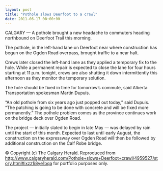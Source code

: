 ```yaml
---
layout: post
title: "Pothole slows Deerfoot to a crawl"
date: 2011-06-17 08:00:00
---
```


CALGARY — A pothole brought a new headache to commuters heading northbound on Deerfoot Trail this morning.

The pothole, in the left-hand lane on Deerfoot near where construction has begun on the Ogden Road overpass, brought traffic to a near halt.

Crews later closed the left-hand lane as they applied a temporary fix to the hole. While a permanent repair is expected to close the lane for four hours starting at 11 p.m. tonight, crews are also shutting it down intermittently this afternoon as they monitor the temporary solution.

The hole should be fixed in time for tomorrow’s commute, said Alberta Transportation spokesman Martin Dupuis.

“An old pothole from six years ago just popped out today,” said Dupuis. “The patching is going to be done with concrete and will be fixed more permanently.” The pothole problem comes as the province continues work on the bridge deck over Ogden Road.

The project — initially slated to begin in late May — was delayed by rain until the start of this month. Expected to last until early August, the construction on the expressway over Ogden Road will then be followed by additional construction on the Calf Robe bridge.

© Copyright (c) The Calgary Herald. Reproduced from http://www.calgaryherald.com/Pothole+slows+Deerfoot+crawl/4959527/story.html#ixzz1i8ye1bqa for portfolio purposes only.